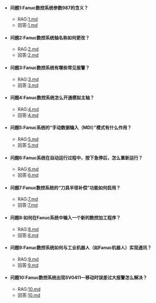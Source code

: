 - #### **问题1:Fanuc数控系统参数987的含义？**
  - RAG:[1.md](rag/1.md)
  - 回答:[1.md](%E5%9B%9E%E7%AD%94/1.md)
- #### **问题2:Fanuc数控系统轴名称如何更改？**
  - RAG:[2.md](rag/2.md)
  - 回答:[2.md](%E5%9B%9E%E7%AD%94/2.md)
- #### **问题3:Fanuc数控系统有哪些常见报警？**
  - RAG:[3.md](rag/3.md)
  - 回答:[3.md](%E5%9B%9E%E7%AD%94/3.md)
- #### **问题4:Fanuc数控系统怎么开通模拟主轴？**
  - RAG:[4.md](rag/4.md)
  - 回答:[4.md](%E5%9B%9E%E7%AD%94/4.md)
- #### **问题5:Fanuc系统的“手动数据输入（MDI）”模式有什么作用？**
  - RAG:[5.md](rag/5.md)
  - 回答:[5.md](%E5%9B%9E%E7%AD%94/5.md)
- #### **问题6:Fanuc系统在自动运行过程中，按下急停后，怎么重新运行？**
  - RAG:[6.md](rag/6.md)
  - 回答:[6.md](%E5%9B%9E%E7%AD%94/6.md)
- #### **问题7:Fanuc数控系统的“刀具半径补偿”功能如何启用？**
  - RAG:[7.md](rag/7.md)
  - 回答:[7.md](%E5%9B%9E%E7%AD%94/7.md)
- #### **问题8:如何在Fanuc系统中输入一个新的数控加工程序？**
  - RAG:[8.md](rag/8.md)
  - 回答:[8.md](%E5%9B%9E%E7%AD%94/8.md)
- #### **问题9:Fanuc数控系统如何与工业机器人（如Fanuc机器人）实现通讯？**
  - RAG:[9.md](rag/9.md)
  - 回答:[9.md](%E5%9B%9E%E7%AD%94/9.md)
- #### **问题10:Fanuc数控系统出现SV0411—移动时误差过大报警怎么解决？**
  - RAG:[10.md](rag/10.md)
  - 回答:[10.md](%E5%9B%9E%E7%AD%94/10.md)